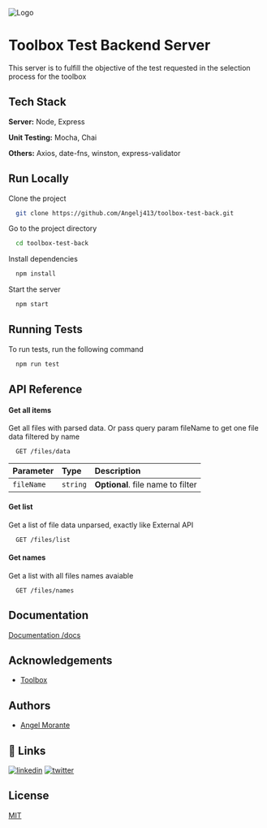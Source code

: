 
![Logo](https://media.licdn.com/dms/image/C4D0BAQHgpzIdFSF3LQ/company-logo_200_200/0/1669911798947?e=2147483647&v=beta&t=C6w3bpSchBArbbETeBSqcnMptHyWo6OnWI3knNex7E0)


# Toolbox Test Backend Server

This server is to fulfill the objective of the test requested in the selection process for the toolbox


## Tech Stack

**Server:** Node, Express

**Unit Testing:** Mocha, Chai

**Others:** Axios, date-fns, winston, express-validator


## Run Locally

Clone the project

```bash
  git clone https://github.com/Angelj413/toolbox-test-back.git 
```

Go to the project directory

```bash
  cd toolbox-test-back
```

Install dependencies

```bash
  npm install
```

Start the server

```bash
  npm start
```


## Running Tests

To run tests, run the following command

```bash
  npm run test
```


## API Reference

#### Get all items
Get all files with parsed data. Or pass query param fileName to get one file data filtered by name

```http
  GET /files/data
```

| Parameter | Type     | Description                |
| :-------- | :------- | :------------------------- |
| `fileName` | `string` | **Optional**. file name to filter |

#### Get list
Get a list of file data unparsed, exactly like External API

```http
  GET /files/list
```

#### Get names
Get a list with all files names avaiable

```http
  GET /files/names
```


## Documentation

[Documentation /docs](http://localhost/docs)


## Acknowledgements

 - [Toolbox](https://www.toolboxtve.com/)


## Authors

- [Angel Morante](https://github.com/Angelj413)


## 🔗 Links
[![linkedin](https://img.shields.io/badge/linkedin-0A66C2?style=for-the-badge&logo=linkedin&logoColor=white)](https://www.linkedin.com/in/angel-jes%C3%BAs-morante-3a815b125/)
[![twitter](https://img.shields.io/badge/twitter-1DA1F2?style=for-the-badge&logo=twitter&logoColor=white)](https://twitter.com/Amorante413)


## License

[MIT](https://choosealicense.com/licenses/mit/)

